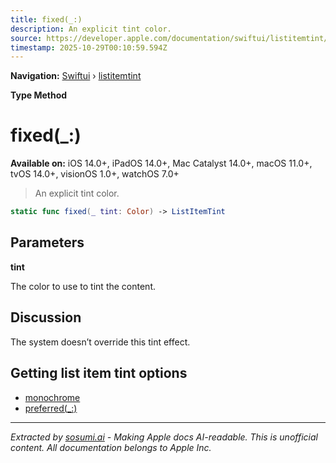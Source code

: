 ```yaml
---
title: fixed(_:)
description: An explicit tint color.
source: https://developer.apple.com/documentation/swiftui/listitemtint/fixed(_:)
timestamp: 2025-10-29T00:10:59.594Z
---
```


**Navigation:** [Swiftui](/documentation/swiftui) › [listitemtint](/documentation/swiftui/listitemtint)

**Type Method**

# fixed(_:)

**Available on:** iOS 14.0+, iPadOS 14.0+, Mac Catalyst 14.0+, macOS 11.0+, tvOS 14.0+, visionOS 1.0+, watchOS 7.0+

> An explicit tint color.

```swift
static func fixed(_ tint: Color) -> ListItemTint
```

## Parameters

**tint**

The color to use to tint the content.



## Discussion

The system doesn’t override this tint effect.

## Getting list item tint options

- [monochrome](/documentation/swiftui/listitemtint/monochrome)
- [preferred(_:)](/documentation/swiftui/listitemtint/preferred(_:))

---

*Extracted by [sosumi.ai](https://sosumi.ai) - Making Apple docs AI-readable.*
*This is unofficial content. All documentation belongs to Apple Inc.*
